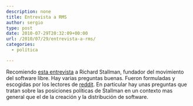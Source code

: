 ```yaml
---
description: none
title: Entrevista a RMS
author: sergio
type: post
date: 2010-07-29T20:32:09+00:00
url: /2010/07/29/entrevista-a-rms/
categories:
  - política

---
```

Recomiendo [esta entrevista][1] a Richard Stallman, fundador del movimiento del software libre. Hay varias preguntas buenas. Fueron formuladas y escogidas por los lectores de [reddit][2]. En particular hay unas preguntas que tratan sobre las posiciones políticas de Stallman en un contexto mas general que el de la creación y la distribución de software.

 [1]: http://blog.reddit.com/2010/07/rms-ama.html "entrevista a RMS"
 [2]: http://www.reddit.com "reddit"

